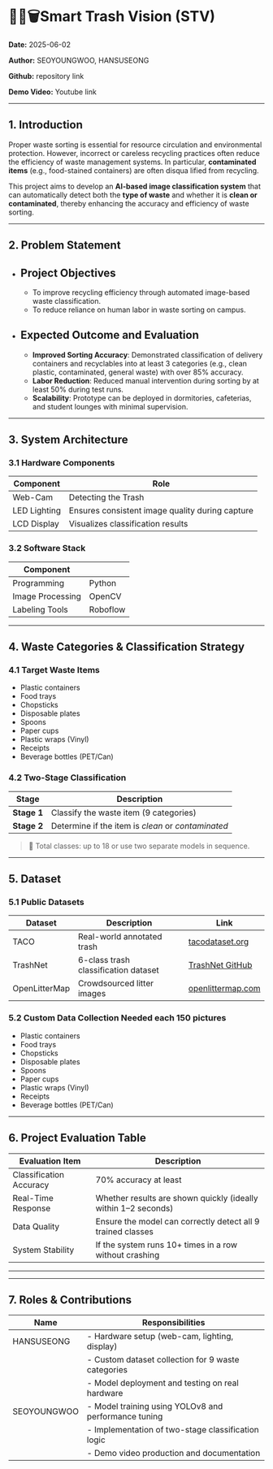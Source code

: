 # 🧠🤖🗑Smart Trash Vision (STV)	

**Date:** 2025-06-02

**Author:** SEOYOUNGWOO, HANSUSEONG

**Github:** repository link

**Demo Video:** Youtube link

------



## 1. Introduction

Proper waste sorting is essential for resource circulation and environmental protection. However, incorrect or careless recycling practices often reduce the efficiency of waste management systems. In particular, **contaminated items** (e.g., food-stained containers) are often disqua	lified from recycling.

This project aims to develop an **AI-based image classification system** that can automatically detect both the **type of waste** and whether it is **clean or contaminated**, thereby enhancing the accuracy and efficiency of waste sorting.

---

## 2. Problem Statement

- ## Project Objectives

  - To improve recycling efficiency through automated image-based waste classification.
  - To reduce reliance on human labor in waste sorting on campus.

- ## Expected Outcome and Evaluation

  - **Improved Sorting Accuracy**: Demonstrated classification of delivery containers and recyclables into at least 3 categories (e.g., clean plastic, contaminated, general waste) with over 85% accuracy.
  - **Labor Reduction**: Reduced manual intervention during sorting by at least 50% during test runs.
  - **Scalability**: Prototype can be deployed in dormitories, cafeterias, and student lounges with minimal supervision.

---

## 3. System Architecture

### 3.1 Hardware Components

| Component    | Role                                            |
| ------------ | ----------------------------------------------- |
| Web-Cam      | Detecting the Trash                             |
| LED Lighting | Ensures consistent image quality during capture |
| LCD Display  | Visualizes classification results               |

### 3.2 Software Stack

| Component        |          |
| ---------------- | -------- |
| Programming      | Python   |
| Image Processing | OpenCV   |
| Labeling Tools   | Roboflow |

---

## 4. Waste Categories & Classification Strategy

### 4.1 Target Waste Items

- Plastic containers
- Food trays
- Chopsticks
- Disposable plates
- Spoons
- Paper cups
- Plastic wraps (Vinyl)
- Receipts
- Beverage bottles (PET/Can)

### 4.2 Two-Stage Classification

| Stage       | Description                                        |
| ----------- | -------------------------------------------------- |
| **Stage 1** | Classify the waste item (9 categories)             |
| **Stage 2** | Determine if the item is *clean* or *contaminated* |

> 🔁 Total classes: up to 18 or use two separate models in sequence.

---

## 5. Dataset

### 5.1 Public Datasets

| Dataset       | Description                          | Link                                                     |
| ------------- | ------------------------------------ | -------------------------------------------------------- |
| TACO          | Real-world annotated trash           | [tacodataset.org](https://tacodataset.org)               |
| TrashNet      | 6-class trash classification dataset | [TrashNet GitHub](https://github.com/garythung/trashnet) |
| OpenLitterMap | Crowdsourced litter images           | [openlittermap.com](https://openlittermap.com)           |

### 5.2 Custom Data Collection Needed each 150 pictures

- Plastic containers
- Food trays
- Chopsticks
- Disposable plates
- Spoons
- Paper cups
- Plastic wraps (Vinyl)
- Receipts
- Beverage bottles (PET/Can)



---

## 6. Project Evaluation Table

| Evaluation Item         | Description                                                  |
| ----------------------- | ------------------------------------------------------------ |
| Classification Accuracy | 70% accuracy at least                                        |
| Real-Time Response      | Whether results are shown quickly (ideally within 1–2 seconds) |
| Data Quality            | Ensure the model can correctly detect all 9 trained classes  |
| System Stability        | If the system runs 10+ times in a row without crashing       |

---



---

## 7. Roles & Contributions

| Name        | Responsibilities                                     |
| ----------- | ---------------------------------------------------- |
| HANSUSEONG  | - Hardware setup (web-cam, lighting, display)        |
|             | - Custom dataset collection for 9 waste categories   |
|             | - Model deployment and testing on real hardware      |
| SEOYOUNGWOO | - Model training using YOLOv8 and performance tuning |
|             | - Implementation of two-stage classification logic   |
|             | - Demo video production and documentation            |

